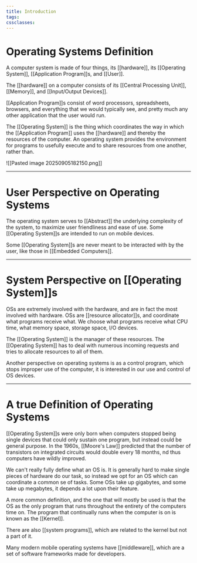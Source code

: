 ```yaml
---
title: Introduction
tags:
cssclasses:
---
```

# Operating Systems Definition 
A computer system is made of four things, its [[hardware]], its [[Operating System]], [[Application Program]]s, and [[User]]. 

The [[hardware]] on a computer consists of its [[Central Processing Unit]], [[Memory]], and [[Input/Output Devices]]. 

[[Application Program]]s consist of word processors, spreadsheets, browsers, and everything that we would typically see, and pretty much any other application that the user would run. 

The [[Operating System]] is the thing which coordinates the way in which the [[Application Program]] uses the [[hardware]] and thereby the resources of the computer. An operating system provides the environment for programs to usefully execute and to share resources from one another, rather than. 

![[Pasted image 20250905182150.png]]

---
# User Perspective on Operating Systems
The operating system serves to [[Abstract]] the underlying complexity of the system, to maximize user friendliness and ease of use. Some [[Operating System]]s are intended to run on mobile devices. 

Some [[Operating System]]s are never meant to be interacted with by the user, like those in [[Embedded Computers]].

---
# System Perspective on [[Operating System]]s 

OSs are extremely involved with the hardware, and are in fact the most involved with hardware. OSs are [[resource allocator]]s, and coordinate what programs receive what. We choose what programs receive what CPU time, what memory space, storage space, I/O devices. 

The [[Operating System]] is the manager of these resources. The [[Operating System]] has to deal with numerous incoming requests and tries to allocate resources to all of them.  

Another perspective on operating systems is as a control program, which stops improper use of the computer, it is interested in our use and control of OS devices. 

---
# A true Definition of Operating Systems 
[[Operating System]]s were only born when computers stopped being single devices that could only sustain one program, but instead could be general purpose. In the 1960s, [[Moore's Law]] predicted that the number of transistors on integrated circuits would double every 18 months, nd thus computers have wildly improved. 

We can't really fully define what an OS is. It is generally hard to make single pieces of hardware do our task, so instead we opt for an OS which can coordinate a common se of tasks. Some OSs take up gigabytes, and some take up megabytes, it depends a lot upon their feature. 

A more common definition, and the one that will mostly be used is that the OS as the only program that runs throughout the entirety of the computers time on. The program that continually runs when the computer is on is known as the [[Kernel]]. 

There are also [[system programs]], which are related to the kernel but not a part of it. 

Many modern mobile operating systems have [[middleware]], which are a set of software frameworks made for developers. 